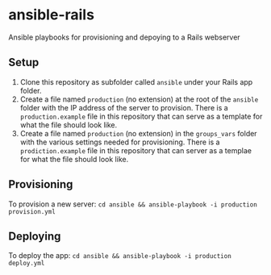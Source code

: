 # ansible-rails

Ansible playbooks for provisioning and depoying to a Rails webserver

## Setup

1. Clone this repository as subfolder called `ansible` under your Rails app folder.
2. Create a file named `production` (no extension) at the root of the `ansible` folder with the IP address of the server to provision.  There is a `production.example` file in this repository that can serve as a template for what the file should look like.
3. Create a file named `production` (no extension) in the `groups_vars` folder with the various settings needed for provisioning.  There is a `prodiction.example` file in this repository that can server as a templae for what the file should look like.

## Provisioning
To provision a new server:
`cd ansible && ansible-playbook -i production provision.yml`

## Deploying
To deploy the app: 
`cd ansible && ansible-playbook -i production deploy.yml`
